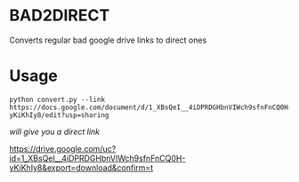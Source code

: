 # BAD2DIRECT
Converts regular bad google drive links to direct ones

# Usage
```
python convert.py --link https://docs.google.com/document/d/1_XBsQeI__4iDPRDGHbnVIWch9sfnFnCQ0H-yKiKhIy8/edit?usp=sharing
```

*will give you a direct link*

https://drive.google.com/uc?id=1_XBsQeI__4iDPRDGHbnVIWch9sfnFnCQ0H-yKiKhIy8&export=download&confirm=t


